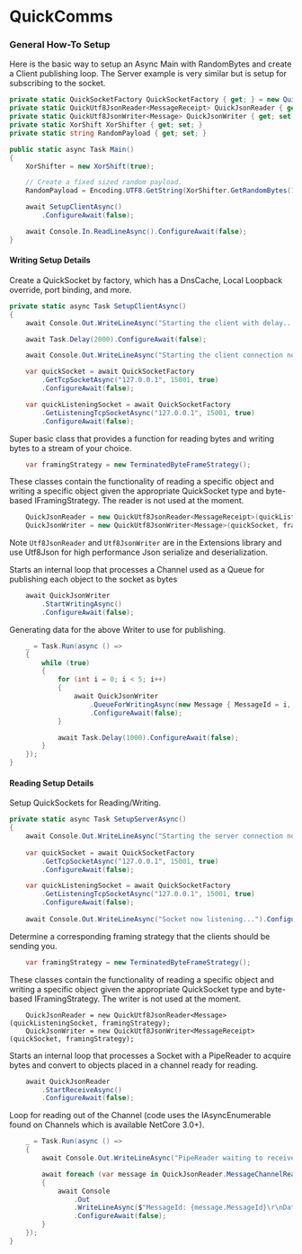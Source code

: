 # QuickComms

### General How-To Setup

Here is the basic way to setup an Async Main with RandomBytes and create a Client publishing loop. The Server example is very similar but is setup for subscribing to the socket.

```csharp
private static QuickSocketFactory QuickSocketFactory { get; } = new QuickSocketFactory();
private static QuickUtf8JsonReader<MessageReceipt> QuickJsonReader { get; set; }
private static QuickUtf8JsonWriter<Message> QuickJsonWriter { get; set; }
private static XorShift XorShifter { get; set; }
private static string RandomPayload { get; set; }

public static async Task Main()
{
    XorShifter = new XorShift(true);

    // Create a fixed sized random payload.
    RandomPayload = Encoding.UTF8.GetString(XorShifter.GetRandomBytes(10_000));

    await SetupClientAsync()
        .ConfigureAwait(false);

    await Console.In.ReadLineAsync().ConfigureAwait(false);
}
```

#### Writing Setup Details

Create a QuickSocket by factory, which has a DnsCache, Local Loopback override, port binding, and more.
```csharp
private static async Task SetupClientAsync()
{
    await Console.Out.WriteLineAsync("Starting the client with delay...").ConfigureAwait(false);

    await Task.Delay(2000).ConfigureAwait(false);

    await Console.Out.WriteLineAsync("Starting the client connection now...").ConfigureAwait(false);

    var quickSocket = await QuickSocketFactory
        .GetTcpSocketAsync("127.0.0.1", 15001, true)
        .ConfigureAwait(false);

    var quickListeningSocket = await QuickSocketFactory
        .GetListeningTcpSocketAsync("127.0.0.1", 15001, true)
        .ConfigureAwait(false);
```

Super basic class that provides a function for reading bytes and writing bytes to a stream of your choice.
```csharp
    var framingStrategy = new TerminatedByteFrameStrategy();
```

These classes contain the functionality of reading a specific object and writing a specific object given the appropriate QuickSocket type and byte-based IFramingStrategy. The reader is not used at the moment.
```csharp
    QuickJsonReader = new QuickUtf8JsonReader<MessageReceipt>(quickListeningSocket, framingStrategy);
    QuickJsonWriter = new QuickUtf8JsonWriter<Message>(quickSocket, framingStrategy);
```

Note `Utf8JsonReader` and `Utf8JsonWriter` are in the Extensions library and use Utf8Json for high performance Json serialize and deserialization.

Starts an internal loop that processes a Channel used as a Queue for publishing each object to the socket as bytes
```csharp
    await QuickJsonWriter
        .StartWritingAsync()
        .ConfigureAwait(false);
```

Generating data for the above Writer to use for publishing.
```csharp
    _ = Task.Run(async () =>
    {
        while (true)
        {
            for (int i = 0; i < 5; i++)
            {
                await QuickJsonWriter
                    .QueueForWritingAsync(new Message { MessageId = i, Data = RandomPayload })
                    .ConfigureAwait(false);
            }

            await Task.Delay(1000).ConfigureAwait(false);
        }
    });
}
```

#### Reading Setup Details

Setup QuickSockets for Reading/Writing.
```csharp
private static async Task SetupServerAsync()
{
    await Console.Out.WriteLineAsync("Starting the server connection now...").ConfigureAwait(false);
    
    var quickSocket = await QuickSocketFactory
        .GetTcpSocketAsync("127.0.0.1", 15001, true)
        .ConfigureAwait(false);

    var quickListeningSocket = await QuickSocketFactory
        .GetListeningTcpSocketAsync("127.0.0.1", 15001, true)
        .ConfigureAwait(false);
        
    await Console.Out.WriteLineAsync("Socket now listening...").ConfigureAwait(false);
```

Determine a corresponding framing strategy that the clients should be sending you.

```csharp
    var framingStrategy = new TerminatedByteFrameStrategy();
```

These classes contain the functionality of reading a specific object and writing a specific object given the appropriate QuickSocket type and byte-based IFramingStrategy. The writer is not used at the moment.
```
    QuickJsonReader = new QuickUtf8JsonReader<Message>(quickListeningSocket, framingStrategy);
    QuickJsonWriter = new QuickUtf8JsonWriter<MessageReceipt>(quickSocket, framingStrategy);
```

Starts an internal loop that processes a Socket with a PipeReader to acquire bytes and convert to objects placed in a channel ready for reading.
```csharp
    await QuickJsonReader
        .StartReceiveAsync()
        .ConfigureAwait(false);
```

Loop for reading out of the Channel (code uses the IAsyncEnumerable found on Channels which is available NetCore 3.0+).
```csharp
    _ = Task.Run(async () =>
    {
        await Console.Out.WriteLineAsync("PipeReader waiting to receive data...").ConfigureAwait(false);

        await foreach (var message in QuickJsonReader.MessageChannelReader.ReadAllAsync())
        {
            await Console
                .Out
                .WriteLineAsync($"MessageId: {message.MessageId}\r\nData: {message.Data}\r\n")
                .ConfigureAwait(false);
        }
    });
}
```
